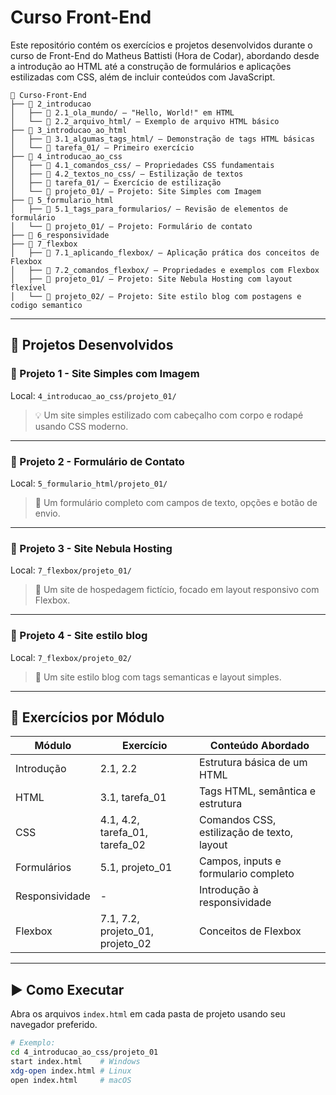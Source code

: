 # Curso Front-End 

Este repositório contém os exercícios e projetos desenvolvidos durante o curso de Front-End do Matheus Battisti (Hora de Codar), abordando desde a introdução ao HTML até a construção de formulários e aplicações estilizadas com CSS, além de incluir conteúdos com JavaScript.

```
📂 Curso-Front-End
├── 📁 2_introducao
│   ├── 📄 2.1_ola_mundo/ — "Hello, World!" em HTML
│   └── 📄 2.2_arquivo_html/ — Exemplo de arquivo HTML básico  
├── 📁 3_introducao_ao_html
│   ├── 📄 3.1_algumas_tags_html/ — Demonstração de tags HTML básicas
│   └── 📄 tarefa_01/ — Primeiro exercício
├── 📁 4_introducao_ao_css
│   ├── 📄 4.1_comandos_css/ — Propriedades CSS fundamentais
│   ├── 📄 4.2_textos_no_css/ — Estilização de textos
│   ├── 📄 tarefa_01/ — Exercício de estilização
│   └── 📄 projeto_01/ — Projeto: Site Simples com Imagem
├── 📁 5_formulario_html
│   ├── 📄 5.1_tags_para_formularios/ — Revisão de elementos de formulário
│   └── 📄 projeto_01/ — Projeto: Formulário de contato
├── 📁 6_responsividade
├── 📁 7_flexbox
│   ├── 📄 7.1_aplicando_flexbox/ — Aplicação prática dos conceitos de Flexbox
│   ├── 📄 7.2_comandos_flexbox/ — Propriedades e exemplos com Flexbox
│   ├── 📄 projeto_01/ — Projeto: Site Nebula Hosting com layout flexível
│   └── 📄 projeto_02/ — Projeto: Site estilo blog com postagens e codigo semantico
```
---

## 💼 Projetos Desenvolvidos

### 📌 Projeto 1 - Site Simples com Imagem
Local: `4_introducao_ao_css/projeto_01/`

> 💡 Um site simples estilizado com cabeçalho com corpo e rodapé usando CSS moderno.

---

### 📌 Projeto 2 - Formulário de Contato  
Local: `5_formulario_html/projeto_01/`

> 💬 Um formulário completo com campos de texto, opções e botão de envio.

---

### 📌 Projeto 3 - Site Nebula Hosting
Local: `7_flexbox/projeto_01/`

> 🌌  Um site de hospedagem fictício, focado em layout responsivo com Flexbox.

---

### 📌 Projeto 4 - Site estilo blog
Local: `7_flexbox/projeto_02/`

> 📰  Um site estilo blog com tags semanticas e layout simples.

---

## 🧪 Exercícios por Módulo

| Módulo                   | Exercício                       | Conteúdo Abordado                         |
|--------------------------|---------------------------------|-------------------------------------------|
| Introdução               | 2.1, 2.2                        | Estrutura básica de um HTML               |
| HTML                     | 3.1, tarefa_01                  | Tags HTML, semântica e estrutura          |
| CSS                      | 4.1, 4.2, tarefa_01, tarefa_02  | Comandos CSS, estilização de texto, layout|
| Formulários              | 5.1, projeto_01                 | Campos, inputs e formulario completo      |
| Responsividade           | -                               | Introdução à responsividade               |
| Flexbox                  | 7.1, 7.2, projeto_01, projeto_02| Conceitos de Flexbox                      |

---

## ▶️ Como Executar

Abra os arquivos `index.html` em cada pasta de projeto usando seu navegador preferido.

```bash
# Exemplo:
cd 4_introducao_ao_css/projeto_01
start index.html    # Windows
xdg-open index.html # Linux
open index.html     # macOS
